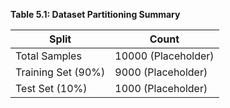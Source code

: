 **Table 5.1: Dataset Partitioning Summary**

| Split | Count |
| --- | --- |
| Total Samples | 10000 (Placeholder) |
| Training Set (90%) | 9000 (Placeholder) |
| Test Set (10%) | 1000 (Placeholder) |
